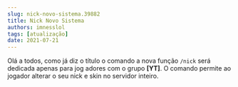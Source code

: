 ```yaml
---
slug: nick-novo-sistema.39882
title: Nick Novo Sistema
authors: imnesslol
tags: [atualização]
date: 2021-07-21
---
```


Olá a todos, como já diz o título o comando a nova função `/nick` será dedicada apenas para jog adores com o grupo **[YT]**. O comando permite ao jogador alterar o seu nick e skin no servidor inteiro.